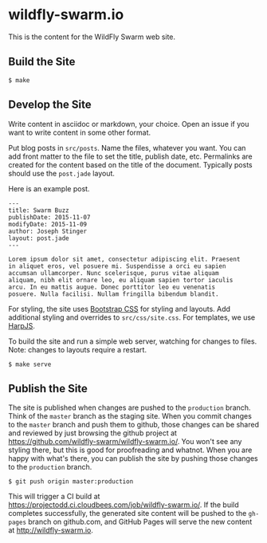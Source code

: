 # wildfly-swarm.io

This is the content for the WildFly Swarm web site.


## Build the Site

    $ make

## Develop the Site

Write content in asciidoc or markdown, your choice. Open an issue if you want
to write content in some other format.

Put blog posts in `src/posts`. Name the files, whatever you want. You can add
front matter to the file to set the title, publish date, etc. Permalinks are
created for the content based on the title of the document. Typically posts
should use the `post.jade` layout.

Here is an example post.

    ---
    title: Swarm Buzz
    publishDate: 2015-11-07
    modifyDate: 2015-11-09
    author: Joseph Stinger
    layout: post.jade
    ---

    Lorem ipsum dolor sit amet, consectetur adipiscing elit. Praesent
    in aliquet eros, vel posuere mi. Suspendisse a orci eu sapien
    accumsan ullamcorper. Nunc scelerisque, purus vitae aliquam
    aliquam, nibh elit ornare leo, eu aliquam sapien tortor iaculis
    arcu. In eu mattis augue. Donec porttitor leo eu venenatis
    posuere. Nulla facilisi. Nullam fringilla bibendum blandit.


For styling, the site uses [Bootstrap CSS](http://getbootstrap.com) for styling
and layouts. Add additional styling and overrides to `src/css/site.css`. For
templates, we use [HarpJS](http://harpjs.com/).

To build the site and run a simple web server, watching for changes to files.
Note: changes to layouts require a restart.

    $ make serve

## Publish the Site

The site is published when changes are pushed to the `production` branch.
Think of the `master` branch as the staging site. When you commit changes
to the `master` branch and push them to github, those changes can be shared
and reviewed by just browsing the github project at
https://github.com/wildfly-swarm/wildfly-swarm.io/. You won't see any styling
there, but this is good for proofreading and whatnot. When you are happy
with what's there, you can publish the site by pushing those changes to
the `production` branch.

    $ git push origin master:production

This will trigger a CI build at https://projectodd.ci.cloudbees.com/job/wildfly-swarm.io/.
If the build completes successfully, the generated site content will be pushed to
the `gh-pages` branch on github.com, and GitHub Pages will serve the new content at
http://wildfly-swarm.io.
